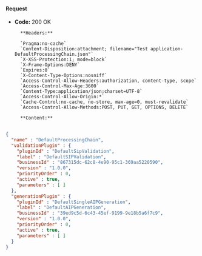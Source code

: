 #### Request

* **Code:** 200 OK

        **Headers:**

        `Pragma:no-cache`
        `Content-Disposition:attachment; filename="Test application-DefaultProcessingChain.json"`
        `X-XSS-Protection:1; mode=block`
        `X-Frame-Options:DENY`
        `Expires:0`
        `X-Content-Type-Options:nosniff`
        `Access-Control-Allow-Headers:authorization, content-type, scope`
        `Access-Control-Max-Age:3600`
        `Content-Type:application/json;charset=UTF-8`
        `Access-Control-Allow-Origin:*`
        `Cache-Control:no-cache, no-store, max-age=0, must-revalidate`
        `Access-Control-Allow-Methods:POST, PUT, GET, OPTIONS, DELETE`

        **Content:**

```json
    
{
  "name" : "DefaultProcessingChain",
  "validationPlugin" : {
    "pluginId" : "DefaultSipValidation",
    "label" : "DefaultSIPValidation",
    "businessId" : "867315dc-62c8-4e90-95c1-369aa5220590",
    "version" : "1.0.0",
    "priorityOrder" : 0,
    "active" : true,
    "parameters" : [ ]
  },
  "generationPlugin" : {
    "pluginId" : "DefaultSingleAIPGeneration",
    "label" : "DefaultAIPGeneration",
    "businessId" : "39ed9c5d-6c43-45ef-9199-9e18b5a6f7c9",
    "version" : "1.0.0",
    "priorityOrder" : 0,
    "active" : true,
    "parameters" : [ ]
  }
}
```
